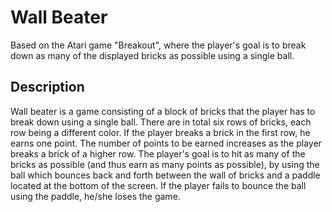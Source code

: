 # Wall Beater
Based on the Atari game "Breakout", where the player's goal is to break down as many of the displayed bricks as possible using a single ball.

## Description
Wall beater is a game consisting of a block of bricks that the player has to break
 down using a single ball.
There are in total six rows of bricks, each row being a different color. If the
 player breaks a brick in the first row, he earns one point. The number of points
  to be earned increases as the player breaks a brick of a higher row. The player's
   goal is to hit as many of the bricks as possible (and thus earn as many points
    as possible), by using the ball which bounces back and forth between the wall
     of bricks and a paddle located at the bottom of the screen. If the player fails
      to bounce the ball using the paddle, he/she loses the game.


